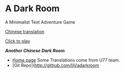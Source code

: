 A Dark Room
=========

A Minimalist Text Adventure Game

[Chinese translation](https://github.com/Tedko/CHN-Ver-of-ADarkRoom)

[Click to play](http://adarkroom.doublespeakgames.com/)


***Another Chinese Dark Room***
- [Home page](http://dreamz.cn/a-dark-room/index.html?lang=cn)  Some Translations come from U77 team.
- [Git Repo](http://github.com/lilj/adarkroom
